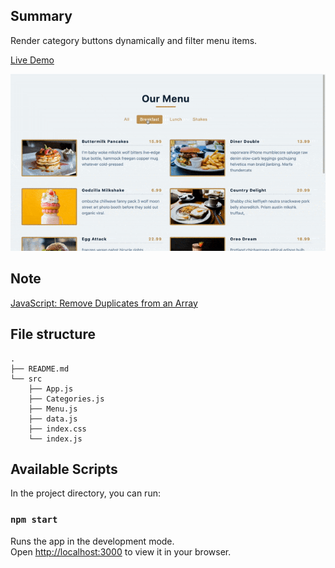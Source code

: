 ## Summary

Render category buttons dynamically and filter menu items.

[Live Demo](https://christy313.github.io/react15-project05/)

![](./public/images/05-menu.gif)

## Note

[JavaScript: Remove Duplicates from an Array](https://wsvincent.com/javascript-remove-duplicates-array/)

## File structure

```
.
├── README.md
└── src
    ├── App.js
    ├── Categories.js
    ├── Menu.js
    ├── data.js
    ├── index.css
    └── index.js
```

## Available Scripts

In the project directory, you can run:

### `npm start`

Runs the app in the development mode.\
Open [http://localhost:3000](http://localhost:3000) to view it in your browser.
